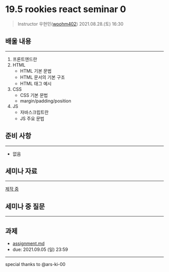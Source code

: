 19.5 rookies react seminar 0
================================

> Instructor 우현민([woohm402](https://github.com/woohm402))
> 2021.08.28.(토) 16:30

## 배울 내용

------------------
1. 프론트엔드란
2. HTML
    - HTML 기본 문법
    - HTML 문서의 기본 구조
    - HTML 태그 예시
3. CSS
    - CSS 기본 문법
    - margin/padding/position
4. JS
    - 자바스크립트란
    - JS 주요 문법
    
## 준비 사항

------------------
- 없음

## 세미나 자료

------------------
[제작 중](https://docs.google.com/presentation/d/1ThuaIqp7bGk4NL5HUYCeKTcbNF-DjuhRRThiJ0PiQCY/edit?usp=sharing)

## 세미나 중 질문

------------------

## 과제
- [assignment.md](assignment.md)
- due: 2021.09.05 (일) 23:59

---
special thanks to @ars-ki-00

